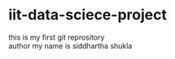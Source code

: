 # iit-data-sciece-project
this is my first git reprository
<br>
author my name is siddhartha shukla
